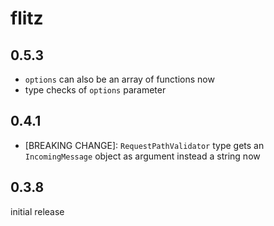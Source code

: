 # flitz

## 0.5.3

* `options` can also be an array of functions now
* type checks of `options` parameter

## 0.4.1

* [BREAKING CHANGE]: `RequestPathValidator` type gets an `IncomingMessage` object as argument instead a string now

## 0.3.8

initial release
